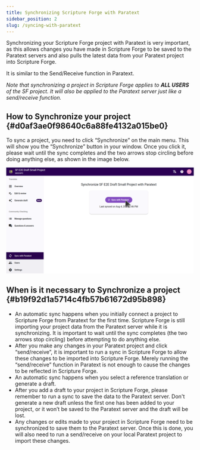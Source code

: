 ```yaml
---
title: Synchronizing Scripture Forge with Paratext
sidebar_position: 2
slug: /syncing-with-paratext
---
```


Synchronizing your Scripture Forge project with Paratext is very important, as this allows changes you have made in Scripture Forge to be saved to the Paratext servers and also pulls the latest data from your Paratext project into Scripture Forge.

It is similar to the Send/Receive function in Paratext.

_Note that synchronizing a project in Scripture Forge applies to **ALL USERS** of the SF project. It will also be applied to the Paratext server just like a send/receive function._

## How to Synchronize your project {#d0af3ae0f98640c6a88fe4132a015be0}

To sync a project, you need to click “Synchronize” on the main menu. This will show you the “Synchronize” button in your window. Once you click it, please wait until the sync completes and the two arrows stop circling before doing anything else, as shown in the image below.

![](./sync.png)

## When is it necessary to Synchronize a project {#b19f92d1a5714c4fb57b61672d95b898}

- An automatic sync happens when you initially connect a project to Scripture Forge from Paratext for the first time. Scripture Forge is still importing your project data from the Paratext server while it is synchronizing. It is important to wait until the sync completes (the two arrows stop circling) before attempting to do anything else.
- After you make any changes in your Paratext project and click “send/receive”, it is important to run a sync in Scripture Forge to allow these changes to be imported into Scripture Forge. Merely running the “send/receive” function in Paratext is not enough to cause the changes to be reflected in Scripture Forge.
- An automatic sync happens when you select a reference translation or generate a draft.
- After you add a draft to your project in Scripture Forge, please remember to run a sync to save the data to the Paratext server. Don't generate a new draft unless the first one has been added to your project, or it won’t be saved to the Paratext server and the draft will be lost.
- Any changes or edits made to your project in Scripture Forge need to be synchronized to save them to the Paratext server. Once this is done, you will also need to run a send/receive on your local Paratext project to import these changes.
